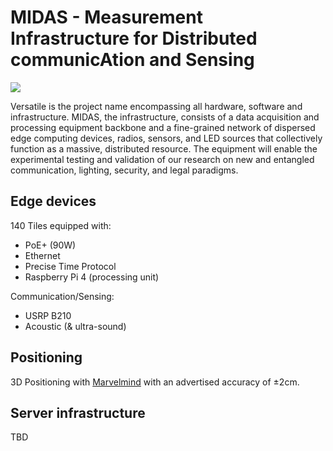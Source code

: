 # MIDAS - Measurement Infrastructure for Distributed communicAtion and Sensing 

![](/img/state-14-09-2020.jpg)

Versatile is the project name encompassing all hardware, software and infrastructure.
MIDAS, the infrastructure, consists of a data acquisition and processing equipment backbone and a fine-grained network
of dispersed edge computing devices, radios, sensors, and LED sources that collectively function as a
massive, distributed resource. The equipment will enable the experimental testing and validation of
our research on new and entangled communication, lighting, security, and legal paradigms.

## Edge devices

140 Tiles equipped with:
- PoE+ (90W)
- Ethernet
- Precise Time Protocol
- Raspberry Pi 4 (processing unit) 

Communication/Sensing:
- USRP B210
- Acoustic (& ultra-sound)


## Positioning
3D Positioning with [Marvelmind](https://marvelmind.com/) with an advertised accuracy of ±2cm.


## Server infrastructure
TBD
